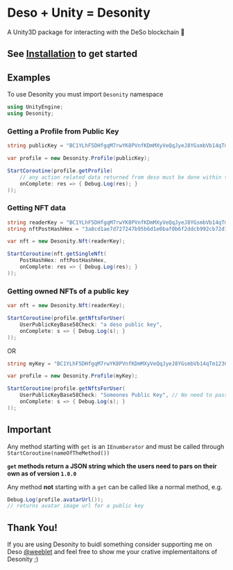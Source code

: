 # Deso + Unity = Desonity

A Unity3D package for interacting with the DeSo blockchain 💎

## See [Installation](Installation/install.md) to get started

## Examples

To use Desonity you must import `Desonity` namespace

```cs
using UnityEngine;
using Desonity;
```

### Getting a Profile from Public Key

```cs
string publicKey = "BC1YLhF5DHfgqM7rwYK8PVnfKDmMXyVeQqJyeJ8YGsmbVb14qTm123G";

var profile = new Desonity.Profile(publicKey);

StartCoroutine(profile.getProfile(
    // any action related data returned from deso must be done within this block of code
    onComplete: res => { Debug.Log(res); }
));
```

### Getting NFT data

```cs
string readerKey = "BC1YLhF5DHfgqM7rwYK8PVnfKDmMXyVeQqJyeJ8YGsmbVb14qTm123G";
string nftPostHashHex = "3a8cd1ae7d727247b95b6d1e0baf0b6f2ddcb992cb72d113548a3e504b707526";

var nft = new Desonity.Nft(readerKey);

StartCoroutine(nft.getSingleNft(
    PostHashHex: nftPostHashHex,
    onComplete: res => { Debug.Log(res); }
));
```

### Getting owned NFTs of a public key

```cs
var nft = new Desonity.Nft(readerKey);

StartCoroutine(profile.getNftsForUser(
    UserPublicKeyBase58Check: "a deso public key",
    onComplete: s => { Debug.Log(s); }
));
```

OR

```cs
string myKey = "BC1YLhF5DHfgqM7rwYK8PVnfKDmMXyVeQqJyeJ8YGsmbVb14qTm123G";

var profile = new Desonity.Profile(myKey);

StartCoroutine(profile.getNftsForUser(
    UserPublicKeyBase58Check: "Someones Public Key", // No need to pass this If you want NFTs for `myKey` 
    onComplete: s => { Debug.Log(s); }
));
```

## Important

Any method starting with `get` is an `IEnumberator` and must be called through `StartCoroutine(nameOfTheMethod())`

**`get` methods return a JSON string which the users need to pars on their own as of version `1.0.0`**

Any method **not** starting with a `get` can be called like a normal method, e.g.

```cs
Debug.Log(profile.avatarUrl());
// returns avatar image url for a public key
```

## Thank You!

If you are using Desonity to buidl something consider supporting me on Deso [@weeblet](https://diamondapp.com/u/weeblet) and feel free to show me your crative implementaitons of Desonity ;)

